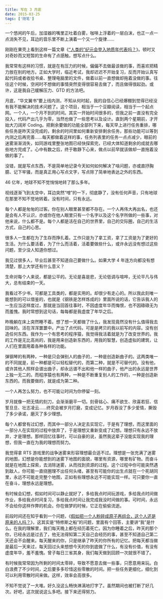 ```yaml
---
title: 写在 3 月底
date: 2015-03-25
tags: ['随笔']
---
```


一个悠闲的午后，加湿器的嘴里正吐着白雾，咖啡上浮着的一层白沫，也正一点一点消失不见，耳边的音乐里不断上演着一个又一个旋律……

刚刚在果壳上看到这样一篇文章《[“人类的”纪元会登入地质年代表吗？](http://www.guokr.com/article/440082/)》。顿时又对奇妙而又短暂的生命有了点感触，想写点什么。

我常常有这样的习惯，就是在有压力的时候，偏偏不去做最该做的事，而喜欢把精力放在别的地方。正如大学时，临近考试，我却迟迟不开始复习，反而开始认真写起代码或者收拾书桌、整理电脑里的文件，做着以前一直想做却拖着没做的事。往往这个时候，空闲时不想做的事情突然变得很容易去做了，而且做得很起劲。或许，这是我自己缓解压力、GTD 的方法吧。

月底，“华文翼书”要上线内测，不知从何时起，我的自信心已经爆棚到觉得已经没有我不能解决的技术问题了。这个项目，相当于一个豆瓣阅读，相当于一个起点网。一个人，一个月不到的时间。其实一开始时间很多的，但我之前一直没有完全投入，代码产出几乎为零，当然也做了一些思考以及设计。直到两个星期前，才开始大刀阔斧 Coding。把剩余要做的功能全部列下来，每天早上进行任务重排，哪些任务是昨天没完成的，剩余的时间里如何重新安排剩余任务，那些功能可以等到内测之后再完善……每天都做着这样的事，任务列表里的任务一点点减少，眼前的迷雾渐渐消失，如同游戏里整张地图已经快探索完，已经大体知道剩余的成就去哪些地方完成了。心中有数之后，终于敢静下心来，做点以前早就该做却一直拖着没做的事了。

没错，就是写点东西，不是简单地记录今天如何如何解决了啥问题，亦或直抒胸臆、记下牢骚，而是真正用心写点文字，写点除了简单地表达之外的东西。

46 亿年，地球不知不觉悄悄地转了那么多年。

视线逐渐飞到太空中，耳边突然“噌”的一下，彻底静了，没有任何声音，只有地球在那里不知不觉地转着。没有时间，只有永远。

每个人都是匆匆的过客。你在别人眼里甚至都不存在。一个人再伟大再出名，也还是会有人不认识，亦或你在他人眼里只有一个名字以及这个名字所做的一些事，对他来说，什么都不是。每个人都是活在自己的世界里，自己的交际圈，自己的生活方式，自己的心思。

很多人一生都在为了生存而挣扎着。工作只是为了拿工资，拿了工资是为了更好的生活。为什么要活着，为了什么而活着，活着要做些什么，或许永远没有想过这些问题，至少没人知道你想过。

我见过很多人，毕业后甚至不知道自己要做什么。如果大学 4 年连方向都没有想清楚，那上大学还有什么意义？

生命对每个人来说，都是公平的。无论是喜是悲，无论低调与喧哗，无论平凡与伟大，总有结束的一天。

我看过不少书，可都是工具类的，都是实用的。却很少有走心的。所以我此刻唯一能想到的可以借鉴的，也就是《钢铁是怎样炼成的》里面所说的话，它告诉我人的一生应当这样度过，那就是当回首往事时，不因虚度年华而悔恨，也不因碌碌无为而羞愧。我时常想到这句话，每每都是我虚度了年华之后。

昨晚躺在床上突然睡不着。想了想一天都做了什么，我发现竟然没有什么值得我去回味的。活在浑浑噩噩中。产出了点代码，可是是拷贝的我以前写的内容。没有创造任何东西。我作为一个有思考的程序猿，我觉得我活着就是为了改变世界的。我的工作是无比高尚的，我是用来创造新东西的，用我的智慧，创造虚拟的建筑，让人们在里面用着各种各样的功能。

弹钢琴的有两种，一种是只会弹别人的曲子的，一种是创造新曲子的。这两类唯一的不同就是，前一种都是可以轻松替代的，而第二种，就是不可替代的。没有他，或许其他人照样会谱出曲子，却永远谱不出和他一样的曲子，他产出的永远是世界上独一无二的。而程序猿也有两种，一种是不断重复别人的工作的，一种是创造新东西的。而我要做的，就是成为第二种。

一个人再怎么努力，也不可能让时间为你停留一刻。

岁月就像一把无情的刻刀，会渐渐磨平一切。刻骨铭心、痛不欲生、欣喜若狂、信誓旦旦、壮志凌云……终究会被岁月打磨，变成记忆。岁月吞没了多少爱情，撕毁了多少承诺，磨灭了多少理想。

每个人都曾有过幻想，而其中一部分人决定去实现它，于是有了理想，而这里面的一部分人在实现的过程中放弃了，于是理想又重新变成了幻想。理想只有永远不放弃，才是理想。那样回忆往事时，可以自豪的说，虽然我这辈子没能实现我的理想，但我一直在为我的理想而努力。

我觉得拿 RTS 游戏里的战争迷雾来形容理想最合适不过。理想是一张充满了迷雾的地图，幻想是你能想到的迷雾下地图的面貌，哪里有资源，哪里有矿物。而奋斗就是在地图上探索，去消除迷雾，从而找到资源的过程。这个过程中你可能突然遇到敌人，你可能一直绕圈理不出任何头绪，甚至有可能你的出生点就在一个死胡同里，永远不可能走完整个地图，正如有些理想永远不可能实现一样。可只要你一直在奋斗，理想永远是理想。

有时候会幻想，假如时间可以静止就好了，多给我点时间玩游戏，多给我点时间做作业，多给我点时间复习，多给我点时间让我完成我没时间做的事。可时间，永远不会给你这样作弊的机会。你在做梦的时候，它正在偷偷流逝。

前段时间还在知乎看到一个问题，《[假如把一个人粉碎成原子再组合，这个人还是原来的人吗？](http://www.zhihu.com/question/26630283)》，这其实是“特修斯之船”的问题，里面有个回答，主要讲“我”是什么。在我的理解里，我们每天晚上都在经历着死亡。因为你睡着之后，昨天的那个你，已经永远是过去了，他无法得知第二天自己会经历的事，甚至不知道自己第二天还会不会醒来。每天醒来的你，只是继承了昨天的你所有的记忆。把每天都当做是最后一天来过，每天回过头来想想今天的你到底做了什么，有没有价值，有没有虚度年华，羞不羞愧。曾子每日三省其身，我们每天做到回顾一次就很不错了。

有时候我常常因为所剩的时间太零碎，导致不愿意去做一些事，只愿意用来玩。白白浪费了不少时间，之后要多多珍惜这些零散的时间。把一些任务更细化，细化到可以利用零散时间来做。这样，效率会高很多。

不知不觉说了一大堆。好久没这么畅快淋漓地打字了。虽然期间也被打断了好几次。好吧，这次就说这么多吧。接下来还得努力。
